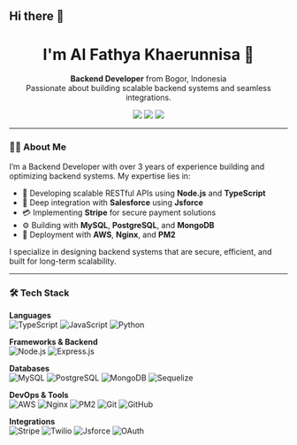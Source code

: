 ## Hi there 👋

<h1 align="center">I'm Al Fathya Khaerunnisa 👋</h1>

<p align="center">
  <strong>Backend Developer</strong> from Bogor, Indonesia<br/>
  Passionate about building scalable backend systems and seamless integrations.
</p>

<p align="center">
  <a href="mailto:alfathya.kha01@gmail.com"><img src="https://img.shields.io/badge/email-%23ea4335.svg?style=for-the-badge&logo=gmail&logoColor=white"/></a>
  <a href="https://www.linkedin.com/in/al-fathya-khaerunnisa-2480761b6/"><img src="https://img.shields.io/badge/linkedin-%230077b5.svg?style=for-the-badge&logo=linkedin&logoColor=white"/></a>
  <a href="https://github.com/alfathya"><img src="https://img.shields.io/badge/github-%2312100e.svg?style=for-the-badge&logo=github&logoColor=white"/></a>
</p>

---

### 👩‍💻 About Me
I’m a Backend Developer with over 3 years of experience building and optimizing backend systems. My expertise lies in:

- 🔧 Developing scalable RESTful APIs using **Node.js** and **TypeScript**
- 🔄 Deep integration with **Salesforce** using **Jsforce**
- 💳 Implementing **Stripe** for secure payment solutions
- ⚙️ Building with **MySQL**, **PostgreSQL**, and **MongoDB**
- 🚀 Deployment with **AWS**, **Nginx**, and **PM2**

I specialize in designing backend systems that are secure, efficient, and built for long-term scalability.

---

### 🛠 Tech Stack

**Languages**  
![TypeScript](https://img.shields.io/badge/TypeScript-3178C6?style=for-the-badge&logo=typescript&logoColor=white)
![JavaScript](https://img.shields.io/badge/JavaScript-F7DF1E?style=for-the-badge&logo=javascript&logoColor=black)
![Python](https://img.shields.io/badge/Python-3776AB?style=for-the-badge&logo=python&logoColor=white)

**Frameworks & Backend**  
![Node.js](https://img.shields.io/badge/Node.js-339933?style=for-the-badge&logo=node.js&logoColor=white)
![Express.js](https://img.shields.io/badge/Express.js-000000?style=for-the-badge&logo=express&logoColor=white)

**Databases**  
![MySQL](https://img.shields.io/badge/MySQL-4479A1?style=for-the-badge&logo=mysql&logoColor=white)
![PostgreSQL](https://img.shields.io/badge/PostgreSQL-4169E1?style=for-the-badge&logo=postgresql&logoColor=white)
![MongoDB](https://img.shields.io/badge/MongoDB-47A248?style=for-the-badge&logo=mongodb&logoColor=white)
![Sequelize](https://img.shields.io/badge/Sequelize-52B0E7?style=for-the-badge&logo=sequelize&logoColor=white)

**DevOps & Tools**  
![AWS](https://img.shields.io/badge/AWS-232F3E?style=for-the-badge&logo=amazonaws&logoColor=white)
![Nginx](https://img.shields.io/badge/Nginx-009639?style=for-the-badge&logo=nginx&logoColor=white)
![PM2](https://img.shields.io/badge/PM2-2B037A?style=for-the-badge&logo=pm2&logoColor=white)
![Git](https://img.shields.io/badge/Git-F05032?style=for-the-badge&logo=git&logoColor=white)
![GitHub](https://img.shields.io/badge/GitHub-181717?style=for-the-badge&logo=github&logoColor=white)

**Integrations**  
![Stripe](https://img.shields.io/badge/Stripe-008CDD?style=for-the-badge&logo=stripe&logoColor=white)
![Twilio](https://img.shields.io/badge/Twilio-F22F46?style=for-the-badge&logo=twilio&logoColor=white)
![Jsforce](https://img.shields.io/badge/Jsforce-00A1E0?style=for-the-badge&logo=javascript&logoColor=white)
![OAuth](https://img.shields.io/badge/OAuth-3C5A99?style=for-the-badge&logo=oauth&logoColor=white)


